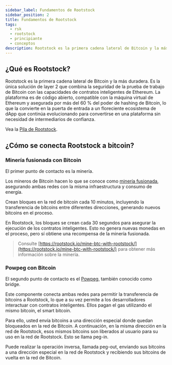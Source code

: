 ```yaml
---
sidebar_label: Fundamentos de Rootstock
sidebar_position: 2
title: Fundamentos de Rootstock
tags:
  - rsk
  - rootstock
  - principiante
  - conceptos
description: Rootstock es la primera cadena lateral de Bitcoin y la más duradera. Es la única solución de layer 2 que combina la seguridad de la prueba de trabajo de Bitcoin con las capacidades de contratos inteligentes de Ethereum.
---
```


## ¿Qué es Rootstock?

Rootstock es la primera cadena lateral de Bitcoin y la más duradera. Es la única solución de layer 2 que combina la seguridad de la prueba de trabajo de Bitcoin con las capacidades de contratos inteligentes de Ethereum. La plataforma es de código abierto, compatible con la máquina virtual de Ethereum y asegurada por más del 60 % del poder de hashing de Bitcoin, lo que la convierte en la puerta de entrada a un floreciente ecosistema de dApp que continúa evolucionando para convertirse en una plataforma sin necesidad de intermediarios de confianza.

Vea la [Pila de Rootstock](/concepts/fundamentals/stack/).

## ¿Cómo se conecta Rootstock a bitcoin?

### Minería fusionada con Bitcoin

El primer punto de contacto es la minería.

Los mineros de Bitcoin hacen lo que se conoce como [minería fusionada](/node-operators/merged-mining/), asegurando ambas redes con la misma infraestructura y consumo de energía.

Crean bloques en la red de bitcoin cada 10 minutos, incluyendo la transferencia de bitcoins entre diferentes direcciones, generando nuevos bitcoins en el proceso.

En Rootstock, los bloques se crean cada 30 segundos para asegurar la ejecución de los contratos inteligentes. Esto no genera nuevas monedas en el proceso, pero sí obtiene una recompensa de la minería fusionada.

> Consulte [https://rootstock.io/mine-btc-with-rootstock/](https://rootstock.io/mine-btc-with-rootstock/) para obtener más información sobre la minería.

### Powpeg con Bitcoin

El segundo punto de contacto es el [Powpeg](/concepts/powpeg/), también conocido como bridge.

Este componente conecta ambas redes para permitir la transferencia de bitcoins a Rootstock, lo que a su vez permite a los desarrolladores interactuar con contratos inteligentes. Ellos pagan el gas utilizando el mismo bitcoin, el smart bitcoin.

Para ello, usted envía bitcoins a una dirección especial donde quedan bloqueados en la red de Bitcoin. A continuación, en la misma dirección en la red de Rootstock, esos mismos bitcoins son liberados al usuario para su uso en la red de Rootstock. Esto se llama peg-in.

Puede realizar la operación inversa, llamada peg-out, enviando sus bitcoins a una dirección especial en la red de Rootstock y recibiendo sus bitcoins de vuelta en la red de Bitcoin.
